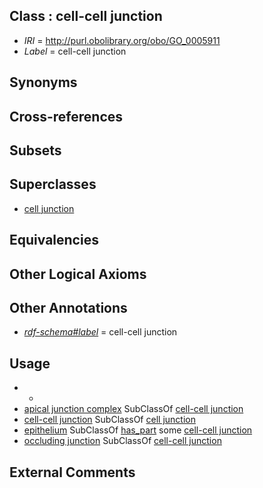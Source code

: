 
## Class : cell-cell junction

 * *IRI* = http://purl.obolibrary.org/obo/GO_0005911
 * *Label* = cell-cell junction

## Synonyms


## Cross-references


## Subsets


## Superclasses

 * [cell junction](../../GO/54/GO_0030054.md)

## Equivalencies


## Other Logical Axioms


## Other Annotations

 * *[rdf-schema#label](../../el/rdf-schema#label.md)* = cell-cell junction

## Usage

 * -
 * [apical junction complex](../../GO/96/GO_0043296.md) SubClassOf [cell-cell junction](../../GO/11/GO_0005911.md)
 * [cell-cell junction](../../GO/11/GO_0005911.md) SubClassOf [cell junction](../../GO/54/GO_0030054.md)
 * [epithelium](../../UBERON/83/UBERON_0000483.md) SubClassOf [has_part](../../BFO/51/BFO_0000051.md) some [cell-cell junction](../../GO/11/GO_0005911.md)
 * [occluding junction](../../GO/60/GO_0070160.md) SubClassOf [cell-cell junction](../../GO/11/GO_0005911.md)

## External Comments

